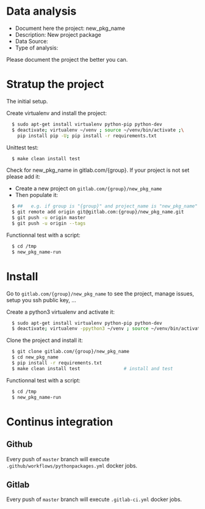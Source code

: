 # Data analysis
- Document here the project: new_pkg_name
- Description: New project package
- Data Source:
- Type of analysis:

Please document the project the better you can.

# Stratup the project

The initial setup.

Create virtualenv and install the project:
```bash
  $ sudo apt-get install virtualenv python-pip python-dev
  $ deactivate; virtualenv ~/venv ; source ~/venv/bin/activate ;\
    pip install pip -U; pip install -r requirements.txt
```

Unittest test:
```bash
  $ make clean install test
```

Check for new_pkg_name in gitlab.com/{group}.
If your project is not set please add it:

- Create a new project on `gitlab.com/{group}/new_pkg_name`
- Then populate it:

```bash
  $ ##   e.g. if group is "{group}" and project_name is "new_pkg_name"
  $ git remote add origin git@gitlab.com:{group}/new_pkg_name.git
  $ git push -u origin master
  $ git push -u origin --tags
```

Functionnal test with a script:
```bash
  $ cd /tmp
  $ new_pkg_name-run
```
# Install
Go to `gitlab.com/{group}/new_pkg_name` to see the project, manage issues,
setup you ssh public key, ...

Create a python3 virtualenv and activate it:
```bash
  $ sudo apt-get install virtualenv python-pip python-dev
  $ deactivate; virtualenv -ppython3 ~/venv ; source ~/venv/bin/activate
```

Clone the project and install it:
```bash
  $ git clone gitlab.com/{group}/new_pkg_name
  $ cd new_pkg_name
  $ pip install -r requirements.txt
  $ make clean install test                # install and test
```
Functionnal test with a script:
```bash
  $ cd /tmp
  $ new_pkg_name-run
``` 

# Continus integration
## Github 
Every push of `master` branch will execute `.github/workflows/pythonpackages.yml` docker jobs.
## Gitlab
Every push of `master` branch will execute `.gitlab-ci.yml` docker jobs.
